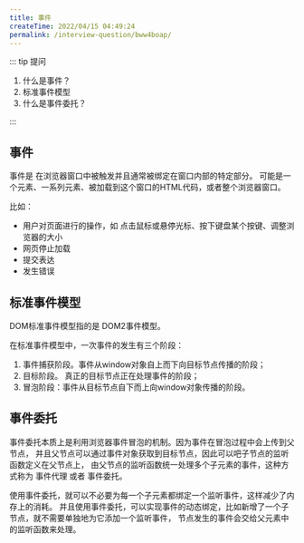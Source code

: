 ```yaml
---
title: 事件
createTime: 2022/04/15 04:49:24
permalink: /interview-question/bww4boap/
---
```


::: tip 提问

1. 什么是事件？
2. 标准事件模型
3. 什么是事件委托？

:::

## 事件

事件是 在浏览器窗口中被触发并且通常被绑定在窗口内部的特定部分。
可能是一个元素、一系列元素、被加载到这个窗口的HTML代码，或者整个浏览器窗口。

比如：

- 用户对页面进行的操作，如 点击鼠标或悬停光标、按下键盘某个按键、调整浏览器的大小
- 网页停止加载
- 提交表达
- 发生错误

## 标准事件模型

DOM标准事件模型指的是 DOM2事件模型。

在标准事件模型中，一次事件的发生有三个阶段：

1. 事件捕获阶段。事件从window对象自上而下向目标节点传播的阶段；
2. 目标阶段。 真正的目标节点正在处理事件的阶段；
3. 冒泡阶段：事件从目标节点自下而上向window对象传播的阶段。

## 事件委托

事件委托本质上是利用浏览器事件冒泡的机制。因为事件在冒泡过程中会上传到父节点，
并且父节点可以通过事件对象获取到目标节点，因此可以吧子节点的监听函数定义在父节点上，
由父节点的监听函数统一处理多个子元素的事件，这种方式称为 事件代理 或者 事件委托。

使用事件委托，就可以不必要为每一个子元素都绑定一个监听事件，这样减少了内存上的消耗。
并且使用事件委托，可以实现事件的动态绑定，比如新增了一个子节点，就不需要单独地为它添加一个监听事件，
节点发生的事件会交给父元素中的监听函数来处理。

